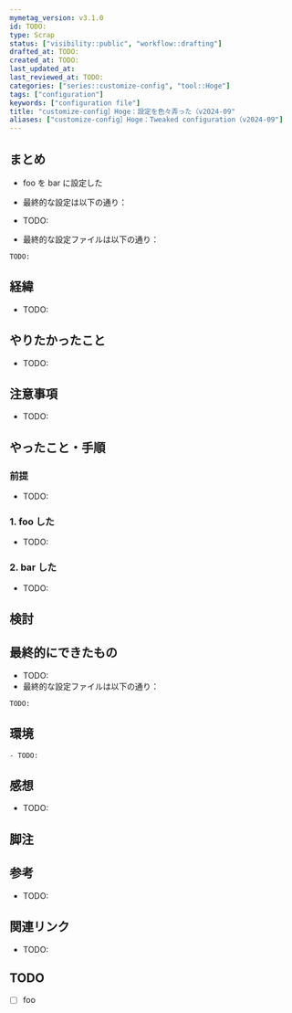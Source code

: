 ```yaml
---
mymetag_version: v3.1.0
id: TODO:
type: Scrap
status: ["visibility::public", "workflow::drafting"]
drafted_at: TODO:
created_at: TODO:
last_updated_at:
last_reviewed_at: TODO:
categories: ["series::customize-config", "tool::Hoge"]
tags: ["configuration"]
keywords: ["configuration file"]
title: "customize-config］Hoge：設定を色々弄った（v2024-09"
aliases: ["customize-config］Hoge：Tweaked configuration（v2024-09"]
---
```


## まとめ

- foo を bar に設定した
- 最終的な設定は以下の通り：

- TODO:
- 最終的な設定ファイルは以下の通り：

```toml?
TODO:
```

## 経緯

- TODO:

## やりたかったこと

- TODO:

## 注意事項

- TODO:

## やったこと・手順

### 前提

- TODO:

### 1. foo した

- TODO:

### 2. bar した

- TODO:

## 検討

## 最終的にできたもの

- TODO:
- 最終的な設定ファイルは以下の通り：

```toml?
TODO:
```

## 環境

```console
- TODO:
```

## 感想

- TODO:

## 脚注

[^1]: foobarbaz

## 参考

- TODO:

## 関連リンク

- TODO:

## TODO

- [ ] foo
